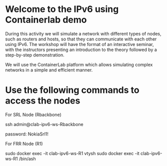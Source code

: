 # Welcome to the IPv6 using Containerlab demo

During this activity we will simulate a network with different types of nodes, such as routers and hosts, so that they can communicate with each other using IPv6. The workshop will have the format of an interactive seminar, with the instructors presenting an introduction to the theory followed by a step-by-step demonstration.

We will use the ContainerLab platform which allows simulating complex networks in a simple and efficient manner.

# Use the following commands to access the nodes

For SRL Node (Rbackbone)

ssh admin@clab-ipv6-ws-Rbackbone

password: NokiaSrl1!

For FRR Node (R1)

sudo docker exec -it clab-ipv6-ws-R1 vtysh
sudo docker exec -it clab-ipv6-ws-R1 /bin/ash
